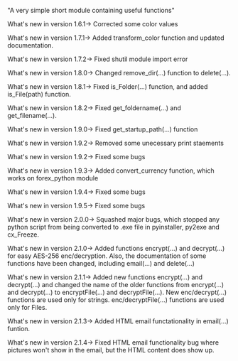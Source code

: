 "A very simple short module containing useful functions"


What's new in version 1.6.1-> Corrected some color values

What's new in version 1.7.1-> Added transform_color function and updated documentation.

What's new in version 1.7.2-> Fixed shutil module import error

What's new in version 1.8.0-> Changed remove_dir(...) function to delete(...).

What's new in version 1.8.1-> Fixed is_Folder(...) function, and added is_File(path) function.

What's new in version 1.8.2-> Fixed get_foldername(...) and get_filename(...).

What's new in version 1.9.0-> Fixed get_startup_path(...) function

What's new in version 1.9.2-> Removed some unecessary print staements

What's new in version 1.9.2-> Fixed some bugs

What's new in version 1.9.3-> Added convert_currency function, which works on forex_python module

What's new in version 1.9.4-> Fixed some bugs

What's new in version 1.9.5-> Fixed some bugs

What's new in version 2.0.0-> Squashed major bugs, which stopped any python script from being 
converted to .exe file in pyinstaller, py2exe and cx_Freeze.

What's new in version 2.1.0-> Added functions encrypt(...) and decrypt(...) for easy AES-256 enc/decryption.
Also, the documentation of some functions have been changed, including email(...) and delete(...)

What's new in version 2.1.1-> Added new functions encrypt(...) and decrypt(...) and changed the
name of the older functions from encrypt(...) and decrypt(...) to encryptFile(...) and decryptFile(...).
New enc/decrypt(...) functions are used only for strings. enc/decryptFile(...) functions are
used only for Files.

What's new in version 2.1.3-> Added HTML email functationality in email(...) funtion.

What's new in version 2.1.4-> Fixed HTML email functionality bug where pictures won't show 
in the email, but the HTML content does show up.